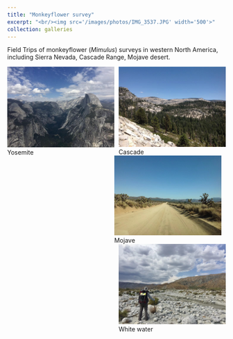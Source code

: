 ```yaml
---
title: "Monkeyflower survey"
excerpt: "<br/><img src='/images/photos/IMG_3537.JPG' width='500'>"
collection: galleries
---
```


Field Trips of monkeyflower (*Mimulus*) surveys in western North America, including Sierra Nevada, Cascade Range, Mojave desert.


<div class="container">
    <div style="float:left;width:49%">
	    <img src="/images/photos/IMG_3537.JPG">
	    <figcaption>Yosemite</figcaption>
    </div>
    <div style="float:right;width:49%">
	    <img src="/images/photos/IMG_3539.JPG">
	    <figcaption>Cascade</figcaption>
    </div>
</div>


<div class="container">
    <div style="float:left;width:49%">
	    <img src="/images/photos/IMG_3538.JPG">
	    <figcaption>Mojave</figcaption>
    </div>
    <div style="float:right;width:49%">
	    <img src="/images/photos/IMG_3541.JPG">
	    <figcaption>White water</figcaption>
    </div>
</div>

